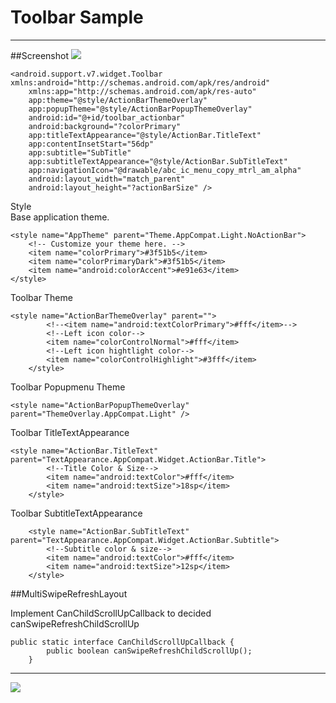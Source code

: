 # Toolbar Sample #


----------


##Screenshot
<img src="../master/screenshots/screenshot.png"/>

	<android.support.v7.widget.Toolbar xmlns:android="http://schemas.android.com/apk/res/android"
	    xmlns:app="http://schemas.android.com/apk/res-auto"
	    app:theme="@style/ActionBarThemeOverlay"
	    app:popupTheme="@style/ActionBarPopupThemeOverlay"
	    android:id="@+id/toolbar_actionbar"
	    android:background="?colorPrimary"
	    app:titleTextAppearance="@style/ActionBar.TitleText"
	    app:contentInsetStart="56dp"
	    app:subtitle="SubTitle"
	    app:subtitleTextAppearance="@style/ActionBar.SubTitleText"
	    app:navigationIcon="@drawable/abc_ic_menu_copy_mtrl_am_alpha"
	    android:layout_width="match_parent"
	    android:layout_height="?actionBarSize" />


Style <br />
Base application theme.

    <style name="AppTheme" parent="Theme.AppCompat.Light.NoActionBar">
        <!-- Customize your theme here. -->
        <item name="colorPrimary">#3f51b5</item>
        <item name="colorPrimaryDark">#3f51b5</item>
        <item name="android:colorAccent">#e91e63</item>
    </style>

Toolbar Theme

	<style name="ActionBarThemeOverlay" parent="">
	        <!--<item name="android:textColorPrimary">#fff</item>-->
	        <!--Left icon color-->
	        <item name="colorControlNormal">#fff</item>
	        <!--Left icon hightlight color-->
	        <item name="colorControlHighlight">#3fff</item>
	    </style>

Toolbar Popupmenu Theme
	
	<style name="ActionBarPopupThemeOverlay" parent="ThemeOverlay.AppCompat.Light" />
	

Toolbar TitleTextAppearance
	
	<style name="ActionBar.TitleText" parent="TextAppearance.AppCompat.Widget.ActionBar.Title">
	        <!--Title Color & Size-->
	        <item name="android:textColor">#fff</item>
	        <item name="android:textSize">18sp</item>
	    </style>
	
Toolbar SubtitleTextAppearance

	    <style name="ActionBar.SubTitleText" parent="TextAppearance.AppCompat.Widget.ActionBar.Subtitle">
			<!--Subtitle color & size-->
	        <item name="android:textColor">#fff</item>
	        <item name="android:textSize">12sp</item>
	    </style>


##MultiSwipeRefreshLayout

Implement CanChildScrollUpCallback to decided canSwipeRefreshChildScrollUp

	
	public static interface CanChildScrollUpCallback {
	        public boolean canSwipeRefreshChildScrollUp();
	    }


----------


<img src="../master/screenshots/swiperefreshlayout.png"/>